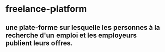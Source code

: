 # freelance-platform
## une plate-forme sur lesquelle les personnes à la recherche d'un emploi et les employeurs publient leurs offres.
